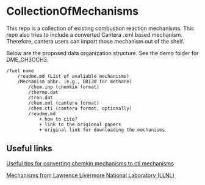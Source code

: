 # CollectionOfMechanisms
This repo is a collection of existing combustion reaction mechanisms. This repo also tries to include a converted Cantera .xml based mechanism. Therefore, cantera users can import those mechanism out of the shelf.

Below are the proposed data organization structure. See the demo folder for DME_CH3OCH3.

    /fuel name
    	/readme.md (List of avaliable mechanisms)
    	/Mechanism abbr. (e.g., GRI30 for methane)
    		/chem.inp (chemkin format)	
    		/thermo.dat
    		/tran.dat
    		/chem.xml (cantera format)
			/chem.cti (cantera format, optionally)
    		/readme.md
    			+ how to cite?
    			+ link to the origional papers
    			+ original link for downloading the mechanisms
    

## Useful links

[Useful tips for converting chemkin mechanisms to cti mechanisms](https://chemicalkinetics.wordpress.com/2013/11/15/my-procedure-for-converting-chemkin-mechanisms-to-cantera-cti-mechanisms/)

[Mechanisms from Lawrence Livermore National Laboratory (LLNL)](https://combustion.llnl.gov/mechanisms)


